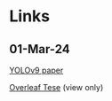 

# Links 
## 01-Mar-24
[YOLOv9 paper](https://arxiv.org/pdf/2402.13616.pdf)

[Overleaf Tese](https://www.overleaf.com/read/pfkzszczbyjw#fd62b6) (view only)